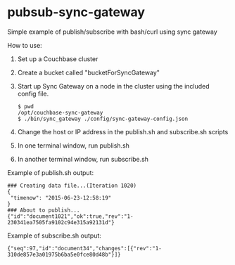 # pubsub-sync-gateway
Simple example of publish/subscribe with bash/curl using sync gateway

How to use:

1.  Set up a Couchbase cluster
2.  Create a bucket called "bucketForSyncGateway"
3.  Start up Sync Gateway on a node in the cluster using the included config file.

        $ pwd
        /opt/couchbase-sync-gateway
        $ ./bin/sync_gateway ./config/sync-gateway-config.json 

4.  Change the host or IP address in the publish.sh and subscribe.sh scripts 
5.  In one terminal window, run publish.sh
6.  In another terminal window, run subscribe.sh

Example of publish.sh output:

    ### Creating data file...(Iteration 1020)
    {
     "timenow": "2015-06-23-12:58:19" 
    }
    ### About to publish...
    {"id":"document1021","ok":true,"rev":"1-230341ea7505fa9102c94e315a92131d"}

Example of subscribe.sh output:

    {"seq":97,"id":"document34","changes":[{"rev":"1-310de857e3a01975b6ba5e0fce80d48b"}]}

